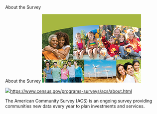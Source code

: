 About the Survey

About the Survey
![](../_resources/ed27e7d432b5df9b2bc1fd2d84b30578.png)

![](../_resources/5f3ad9111f6f1517dacb61463f15ee97.png)https://www.census.gov/programs-surveys/acs/about.html

The American Community Survey (ACS) is an ongoing survey providing communities new data every year to plan investments and services.